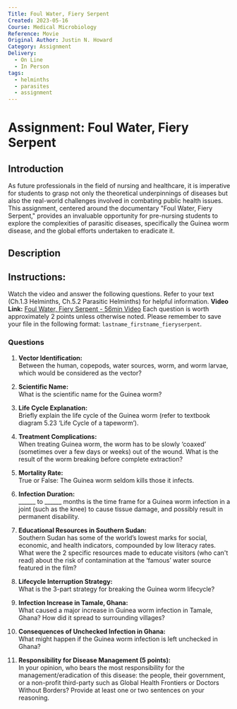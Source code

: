 ```yaml
---
Title: Foul Water, Fiery Serpent
Created: 2023-05-16
Course: Medical Microbiology
Reference: Movie
Original Author: Justin N. Howard
Category: Assignment
Delivery:
  - On Line
  - In Person
tags:
  - helminths
  - parasites
  - assignment
---
```

# Assignment: Foul Water, Fiery Serpent

## Introduction

As future professionals in the field of nursing and healthcare, it is imperative for students to grasp not only the theoretical underpinnings of diseases but also the real-world challenges involved in combating public health issues. This assignment, centered around the documentary "Foul Water, Fiery Serpent," provides an invaluable opportunity for pre-nursing students to explore the complexities of parasitic diseases, specifically the Guinea worm disease, and the global efforts undertaken to eradicate it.

## Description
  
## **Instructions:**  
Watch the video and answer the following questions. Refer to your text (Ch.1.3 Helminths, Ch.5.2 Parasitic Helminths) for helpful information. 
**Video Link:** [Foul Water, Fiery Serpent - 56min Video](https://vimeo.com/185954374)
Each question is worth approximately 2 points unless otherwise noted. Please remember to save your file in the following format: `lastname_firstname_fieryserpent`.

### Questions

1. **Vector Identification:**  
    Between the human, copepods, water sources, worm, and worm larvae, which would be considered as the vector?
    
2. **Scientific Name:**  
    What is the scientific name for the Guinea worm?
    
3. **Life Cycle Explanation:**  
    Briefly explain the life cycle of the Guinea worm (refer to textbook diagram 5.23 ‘Life Cycle of a tapeworm’).
    
4. **Treatment Complications:**  
    When treating Guinea worm, the worm has to be slowly ‘coaxed’ (sometimes over a few days or weeks) out of the wound. What is the result of the worm breaking before complete extraction?
    
5. **Mortality Rate:**  
    True or False: The Guinea worm seldom kills those it infects.
    
6. **Infection Duration:**  
    ______ to ______ months is the time frame for a Guinea worm infection in a joint (such as the knee) to cause tissue damage, and possibly result in permanent disability.
    
7. **Educational Resources in Southern Sudan:**  
    Southern Sudan has some of the world’s lowest marks for social, economic, and health indicators, compounded by low literacy rates. What were the 2 specific resources made to educate visitors (who can't read) about the risk of contamination at the ‘famous’ water source featured in the film?
    
8. **Lifecycle Interruption Strategy:**  
    What is the 3-part strategy for breaking the Guinea worm lifecycle?
    
9. **Infection Increase in Tamale, Ghana:**  
    What caused a major increase in Guinea worm infection in Tamale, Ghana? How did it spread to surrounding villages?
    
10. **Consequences of Unchecked Infection in Ghana:**  
    What might happen if the Guinea worm infection is left unchecked in Ghana?
    
11. **Responsibility for Disease Management (5 points):**  
    In your opinion, who bears the most responsibility for the management/eradication of this disease: the people, their government, or a non-profit third-party such as Global Health Frontiers or Doctors Without Borders? Provide at least one or two sentences on your reasoning.